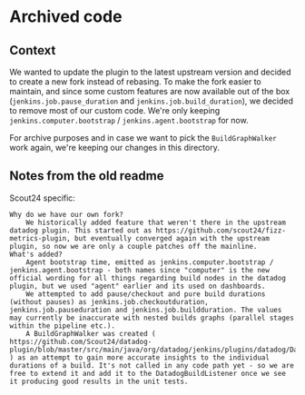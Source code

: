 # Archived code

## Context

We wanted to update the plugin to the latest upstream version and decided to create a new fork instead of rebasing. To make the fork easier to maintain, and since some custom features are now available out of the box (`jenkins.job.pause_duration` and `jenkins.job.build_duration`), we decided to remove most of our custom code. We're only keeping `jenkins.computer.bootstrap` / `jenkins.agent.bootstrap` for now.

For archive purposes and in case we want to pick the `BuildGraphWalker` work again, we're keeping our changes in this directory.

## Notes from the old readme

Scout24 specific:

    Why do we have our own fork?
        We historically added feature that weren't there in the upstream datadog plugin. This started out as https://github.com/scout24/fizz-metrics-plugin, but eventually converged again with the upstream plugin, so now we are only a couple patches off the mainline.
    What's added?
        Agent bootstrap time, emitted as jenkins.computer.bootstrap / jenkins.agent.bootstrap - both names since "computer" is the new official wording for all things regarding build nodes in the datadog plugin, but we used "agent" earlier and its used on dashboards.
        We attempted to add pause/checkout and pure build durations (without pauses) as jenkins.job.checkoutduration, jenkins.job.pauseduration and jenkins.job.buildduration. The values may currently be inaccurate with nested builds graphs (parallel stages within the pipeline etc.).
        A BuildGraphWalker was created ( https://github.com/Scout24/datadog-plugin/blob/master/src/main/java/org/datadog/jenkins/plugins/datadog/DatadogBuildGraphWalker.java ) as an attempt to gain more accurate insights to the individual durations of a build. It's not called in any code path yet - so we are free to extend it and add it to the DatadogBuildListener once we see it producing good results in the unit tests.


